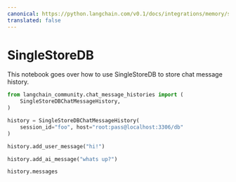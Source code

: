 ```yaml
---
canonical: https://python.langchain.com/v0.1/docs/integrations/memory/singlestoredb_chat_message_history
translated: false
---
```


# SingleStoreDB

This notebook goes over how to use SingleStoreDB to store chat message history.

```python
from langchain_community.chat_message_histories import (
    SingleStoreDBChatMessageHistory,
)

history = SingleStoreDBChatMessageHistory(
    session_id="foo", host="root:pass@localhost:3306/db"
)

history.add_user_message("hi!")

history.add_ai_message("whats up?")
```

```python
history.messages
```